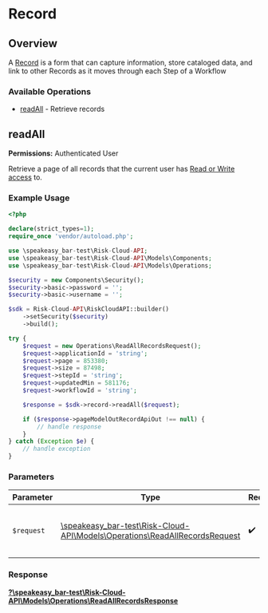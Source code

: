 # Record


## Overview

A [Record](https://help.logicgate.com/hc/en-us/articles/4402683104020-Complete-a-Record) is a form that can capture information, store cataloged data, and link to other Records as it moves through each Step of a Workflow

### Available Operations

* [readAll](#readall) - Retrieve records

## readAll

**Permissions:** Authenticated User

Retrieve a page of all records that the current user has [Read or Write access](https://help.logicgate.com/hc/en-us/articles/4402683227156-Permission-Sets-) to.

### Example Usage

```php
<?php

declare(strict_types=1);
require_once 'vendor/autoload.php';

use \speakeasy_bar-test\Risk-Cloud-API;
use \speakeasy_bar-test\Risk-Cloud-API\Models\Components;
use \speakeasy_bar-test\Risk-Cloud-API\Models\Operations;

$security = new Components\Security();
$security->basic->password = '';
$security->basic->username = '';

$sdk = Risk-Cloud-API\RiskCloudAPI::builder()
    ->setSecurity($security)
    ->build();

try {
    $request = new Operations\ReadAllRecordsRequest();
    $request->applicationId = 'string';
    $request->page = 853380;
    $request->size = 87498;
    $request->stepId = 'string';
    $request->updatedMin = 581176;
    $request->workflowId = 'string';

    $response = $sdk->record->readAll($request);

    if ($response->pageModelOutRecordApiOut !== null) {
        // handle response
    }
} catch (Exception $e) {
    // handle exception
}
```

### Parameters

| Parameter                                                                                                                      | Type                                                                                                                           | Required                                                                                                                       | Description                                                                                                                    |
| ------------------------------------------------------------------------------------------------------------------------------ | ------------------------------------------------------------------------------------------------------------------------------ | ------------------------------------------------------------------------------------------------------------------------------ | ------------------------------------------------------------------------------------------------------------------------------ |
| `$request`                                                                                                                     | [\speakeasy_bar-test\Risk-Cloud-API\Models\Operations\ReadAllRecordsRequest](../../Models/Operations/ReadAllRecordsRequest.md) | :heavy_check_mark:                                                                                                             | The request object to use for the request.                                                                                     |


### Response

**[?\speakeasy_bar-test\Risk-Cloud-API\Models\Operations\ReadAllRecordsResponse](../../Models/Operations/ReadAllRecordsResponse.md)**


